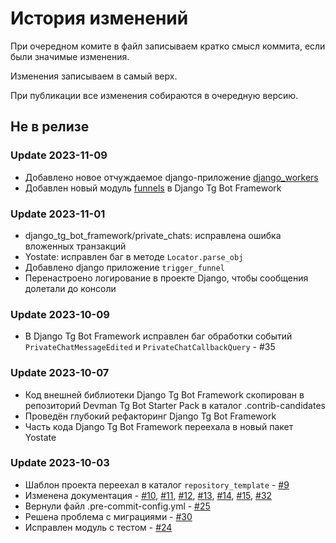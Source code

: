 История изменений
===============

При очередном комите в файл записываем кратко смысл коммита, если были значимые изменения.

Изменения записываем в самый верх.

При публикации все изменения собираются в очередную версию.


Не в релизе
------------------------

### Update 2023-11-09

- Добавлено новое отчуждаемое django-приложение [django_workers](repository_template/src/.contrib-candidates/django_workers/)
- Добавлен новый модуль [funnels](repository_template/src/.contrib-candidates/django_tg_bot_framework/funnels/) в Django Tg Bot Framework

### Update 2023-11-01

- django_tg_bot_framework/private_chats: исправлена ошибка вложенных транзакций
- Yostate: исправлен баг в методе `Locator.parse_obj`
- Добавлено django приложение `trigger_funnel`
- Перенастроено логирование в проекте Django, чтобы сообщения долетали до консоли

### Update 2023-10-09

- В Django Tg Bot Framework исправлен баг обработки событий `PrivateChatMessageEdited` и `PrivateChatCallbackQuery` - #35

### Update 2023-10-07

- Код внешней библиотеки Django Tg Bot Framework скопирован в репозиторий Devman Tg Bot Starter Pack в каталог .contrib-candidates
- Проведён глубокий рефакторинг Django Tg Bot Framework
- Часть кода Django Tg Bot Framework переехала в новый пакет Yostate

### Update 2023-10-03
- Шаблон проекта переехал в каталог `repository_template` - [#9](https://gitlab.levelupdev.ru/dvmn-open-source-dev-tools/devman-tg-bot-starter-pack/-/issues/9)
- Изменена документация - [#10](https://gitlab.levelupdev.ru/dvmn-open-source-dev-tools/devman-tg-bot-starter-pack/-/issues/10), [#11](https://gitlab.levelupdev.ru/dvmn-open-source-dev-tools/devman-tg-bot-starter-pack/-/issues/11), [#12](https://gitlab.levelupdev.ru/dvmn-open-source-dev-tools/devman-tg-bot-starter-pack/-/issues/12), [#13](https://gitlab.levelupdev.ru/dvmn-open-source-dev-tools/devman-tg-bot-starter-pack/-/issues/13), [#14](https://gitlab.levelupdev.ru/dvmn-open-source-dev-tools/devman-tg-bot-starter-pack/-/issues/14), [#15](https://gitlab.levelupdev.ru/dvmn-open-source-dev-tools/devman-tg-bot-starter-pack/-/issues/15), [#32](https://gitlab.levelupdev.ru/dvmn-open-source-dev-tools/devman-tg-bot-starter-pack/-/issues/32)
- Вернули файл .pre-commit-config.yml - [#25](https://gitlab.levelupdev.ru/dvmn-open-source-dev-tools/devman-tg-bot-starter-pack/-/issues/25)
- Решена проблема с миграциями - [#30](https://gitlab.levelupdev.ru/dvmn-open-source-dev-tools/devman-tg-bot-starter-pack/-/issues/30)
- Исправлен модуль с тестом - [#24](https://gitlab.levelupdev.ru/dvmn-open-source-dev-tools/devman-tg-bot-starter-pack/-/issues/24)
